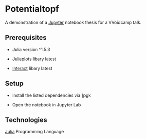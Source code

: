 # Potentialtopf

A demonstration of a [Jupyter](https://jupyter.org/) notebook thesis for a VVoidcamp talk.

## Prerequisites

- Julia version ^1.5.3

- [Juliaplots](http://docs.juliaplots.org/latest/) libary latest

- [Interact](https://juliagizmos.github.io/Interact.jl/latest/) libary latest

## Setup

- Install the listed dependencies via ]pgk

- Open the notebook in Jupyter Lab

## Technologies

[Julia](https://julialang.org/) Programming Language

